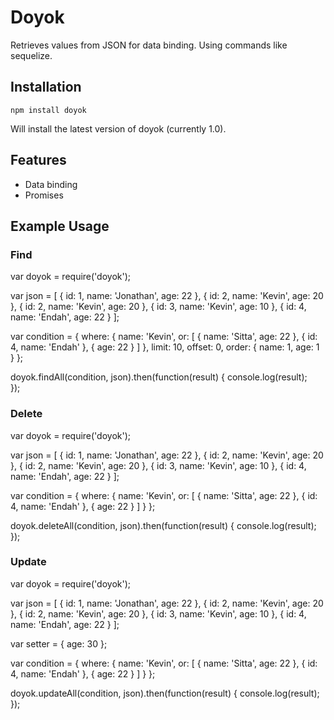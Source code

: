 # Doyok
Retrieves values from JSON for data binding. Using commands like sequelize.

## Installation

`npm install doyok`

Will install the latest version of doyok (currently 1.0).

## Features

- Data binding
- Promises

## Example Usage


### Find

var doyok = require('doyok');

var json = [
   {
   	   id: 1, name: 'Jonathan', age: 22
   },
   {
   	   id: 2, name: 'Kevin', age: 20
   },
   {
       id: 2, name: 'Kevin', age: 20
   },
   {
       id: 3, name: 'Kevin', age: 10
   },
   {
       id: 4, name: 'Endah', age: 22
   }
];


var condition = {
  where: {
    name: 'Kevin',
    or: [
      {
        name: 'Sitta', age: 22
      },
      {
        id: 4, name: 'Endah'
      },
      {
        age: 22
      }
    ]
  },
  limit: 10,
  offset: 0, 
  order: {
    name: 1,
    age: 1
  }
};

doyok.findAll(condition, json).then(function(result) {
   console.log(result);                                                   
});


### Delete

var doyok = require('doyok');

var json = [
   {
   	   id: 1, name: 'Jonathan', age: 22
   },
   {
   	   id: 2, name: 'Kevin', age: 20
   },
   {
       id: 2, name: 'Kevin', age: 20
   },
   {
       id: 3, name: 'Kevin', age: 10
   },
   {
       id: 4, name: 'Endah', age: 22
   }
];

var condition = {
  where: {
    name: 'Kevin',
    or: [
      {
        name: 'Sitta', age: 22
      },
      {
        id: 4, name: 'Endah'
      },
      {
        age: 22
      }
    ]
  }
};

doyok.deleteAll(condition, json).then(function(result) {
   console.log(result);                                                   
});


### Update

var doyok = require('doyok');

var json = [
   {
   	   id: 1, name: 'Jonathan', age: 22
   },
   {
   	   id: 2, name: 'Kevin', age: 20
   },
   {
       id: 2, name: 'Kevin', age: 20
   },
   {
       id: 3, name: 'Kevin', age: 10
   },
   {
       id: 4, name: 'Endah', age: 22
   }
];

var setter = {
	age: 30	
};

var condition = {
  where: {
    name: 'Kevin',
    or: [
      {
        name: 'Sitta', age: 22
      },
      {
        id: 4, name: 'Endah'
      },
      {
        age: 22
      }
    ]
  }
};

doyok.updateAll(condition, json).then(function(result) {
   console.log(result);                                                   
});
